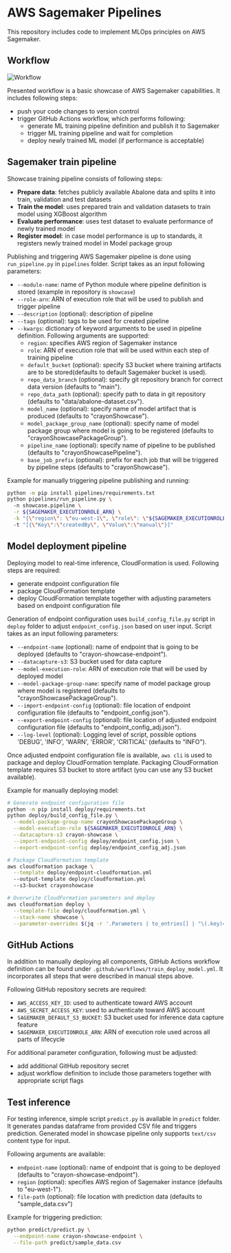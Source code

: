 # AWS Sagemaker Pipelines
This repository includes code to implement MLOps principles on AWS Sagemaker.


## Workflow
![Workflow](https://github.com/crayon/aws-sagemaker-pipelines/blob/main/images/workflow.png)

Presented workflow is a basic showcase of AWS Sagemaker capabilities. It includes following steps:
* push your code changes to version control
* trigger GitHub Actions workflow, which performs following:
  * generate ML training pipeline definition and publish it to Sagemaker
  * trigger ML training pipeline and wait for completion
  * deploy newly trained ML model (if performance is acceptable)


## Sagemaker train pipeline
Showcase training pipeline consists of following steps:
* **Prepare data**: fetches publicly available Abalone data and splits it into train, validation and test datasets
* **Train the model**: uses prepared train and validation datasets to train model using XGBoost algorithm
* **Evaluate performance**: uses test dataset to evaluate performance of newly trained model
* **Register model**: in case model performance is up to standards, it registers newly trained model in Model package group

Publishing and triggering AWS Sagemaker pipeline is done using `run_pipeline.py` in `pipelines` folder. Script takes as an input following parameters:
* `--module-name`: name of Python module where pipeline definition is stored (example in repository is `showcase`)
* `--role-arn`: ARN of execution role that will be used to publish and trigger pipeline
* `--description` (optional): description of pipeline
* `--tags` (optional): tags to be used for created pipeline
* `--kwargs`: dictionary of keyword arguments to be used in pipeline definition. Following arguments are supported:
  * `region`: specifies AWS region of Sagemaker instance
  * `role`: ARN of execution role that will be used within each step of training pipeline
  * `default_bucket` (optional): specify S3 bucket where training artifacts are to be stored(defaults to default Sagemaker bucket is used).
  * `repo_data_branch` (optional): specify git repository branch for correct data version (defaults to "main").
  * `repo_data_path` (optional): specify path to data in git repository (defaults to "data/abalone-dataset.csv").
  * `model_name` (optional): specify name of model artifact that is produced (defaults to "crayonShowcase").
  * `model_package_group_name` (optional): specify name of model package group where model is going to be registered (defaults to "crayonShowcasePackageGroup").
  * `pipeline_name` (optional): specify name of pipeline to be published (defaults to "crayonShowcasePipeline").
  * `base_job_prefix` (optional): prefix for each job that will be triggered by pipeline steps (defaults to "crayonShowcase").

Example for manually triggering pipeline publishing and running:
```sh
python -m pip install pipelines/requirements.txt
python pipelines/run_pipeline.py \ 
  -n showcase.pipeline \
  -r ${SAGEMAKER_EXECUTIONROLE_ARN} \
  -k "{\"region\": \"eu-west-1\", \"role\": \"${SAGEMAKER_EXECUTIONROLE_ARN}\", \"pipeline_name\": \"showcase-pipeline\"}"
  -t "[{\"Key\":\"createdBy\", \"Value\":\"manual\"}]"
```


## Model deployment pipeline
Deploying model to real-time inference, CloudFormation is used. Following steps are required:
* generate endpoint configuration file
* package CloudFormation template
* deploy CloudFormation template together with adjusting parameters based on endpoint configuration file

Generation of endpoint configuration uses `build_config_file.py` script in `deploy` folder to adjust `endpoint_config.json` based on user input. Script takes as an input following parameters:
* `--endpoint-name` (optional): name of endpoint that is going to be deployed (defaults to "crayon-showcase-endpoint").
* `--datacapture-s3`: S3 bucket used for data capture
* `--model-execution-role`: ARN of execution role that will be used by deployed model
* `--model-package-group-name`: specify name of model package group where model is registered (defaults to "crayonShowcasePackageGroup").
* `--import-endpoint-config` (optional): file location of endpoint configuration file (defaults to "endpoint_config.json").
* `--export-endpoint-config` (optional): file location of adjusted endpoint configuration file (defaults to "endpoint_config_adj.json").
* `--log-level` (optional): Logging level of script, possible options 'DEBUG', 'INFO', 'WARN', 'ERROR', 'CRITICAL' (defaults to "INFO").

Once adjusted endpoint configuration file is available, `aws cli` is used to package and deploy CloudFormation template. Packaging CloudFormation template requires S3 bucket to store artifact (you can use any S3 bucket available).

Example for manually deploying model:
```sh
# Generate endpoint configuration file
python -m pip install deploy/requirements.txt
python deploy/build_config_file.py \
  --model-package-group-name crayonShowcasePackageGroup \
  --model-execution-role ${SAGEMAKER_EXECUTIONROLE_ARN} \
  --datacapture-s3 crayon-showcase \
  --import-endpoint-config deploy/endpoint_config.json \
  --export-endpoint-config deploy/endpoint_config_adj.json

# Package CloudFormation template
aws cloudformation package \
  --template deploy/endpoint-cloudformation.yml
  --output-template deploy/cloudformation.yml
  --s3-bucket crayonshowcase

# Overwrite CloudFormation parameters and deploy
aws cloudformation deploy \
  --template-file deploy/cloudformation.yml \
  --stack-name showcase \
  --parameter-overrides $(jq -r '.Parameters | to_entries[] | "\(.key)=\(.value)"' deploy/endpoint_config_adj.json)
```


## GitHub Actions
In addition to manually deploying all components, GitHub Actions workflow definition can be found under `.github/workflows/train_deploy_model.yml`. It incorporates all steps that were described in manual steps above.

Following GitHub repository secrets are required:
* `AWS_ACCESS_KEY_ID`: used to authenticate toward AWS account
* `AWS_SECRET_ACCESS_KEY`: used to authenticate toward AWS account
* `SAGEMAKER_DEFAULT_S3_BUCKET`: S3 bucket used for inference data capture feature
* `SAGEMAKER_EXECUTIONROLE_ARN`: ARN of execution role used across all parts of lifecycle

For additional parameter configuration, following must be adjusted:
* add additional GitHub repository secret
* adjust workflow definition to include those parameters together with appropriate script flags


## Test inference
For testing inference, simple script `predict.py` is available in `predict` folder. It generates pandas dataframe from provided CSV file and triggers prediction. Generated model in showcase pipeline only supports `text/csv` content type for input.

Following arguments are available:
* `endpoint-name` (optional): name of endpoint that is going to be deployed (defaults to "crayon-showcase-endpoint").
* `region` (optional): specifies AWS region of Sagemaker instance (defaults to "eu-west-1").
* `file-path` (optional): file location with prediction data (defaults to "sample_data.csv")

Example for triggering prediction:
```sh
python predict/predict.py \
  --endpoint-name crayon-showcase-endpoint \
  --file-path predict/sample_data.csv
```
